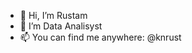 - 👋 Hi, I’m Rustam
- 👀 I’m Data Analisyst
- 📫 You can find me anywhere: @knrust

<!---
knrust/knrust is a ✨ special ✨ repository because its `README.md` (this file) appears on your GitHub profile.
You can click the Preview link to take a look at your changes.
--->
